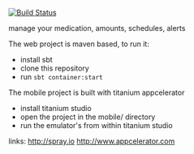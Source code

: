 [![Build Status](https://api.shippable.com/projects/54200f9c78826375c3f0bce1/badge?branchName=master)](https://app.shippable.com/projects/54200f9c78826375c3f0bce1/builds/latest)


manage your medication, amounts, schedules, alerts

The web project is maven based, to run it:
 - install sbt
 - clone this repository
 - run `sbt container:start`


The mobile project is built with titanium appcelerator
 - install titanium studio
 - open the project in the mobile/ directory
 - run the emulator's from within titanium studio

links:
http://spray.io
http://www.appcelerator.com
